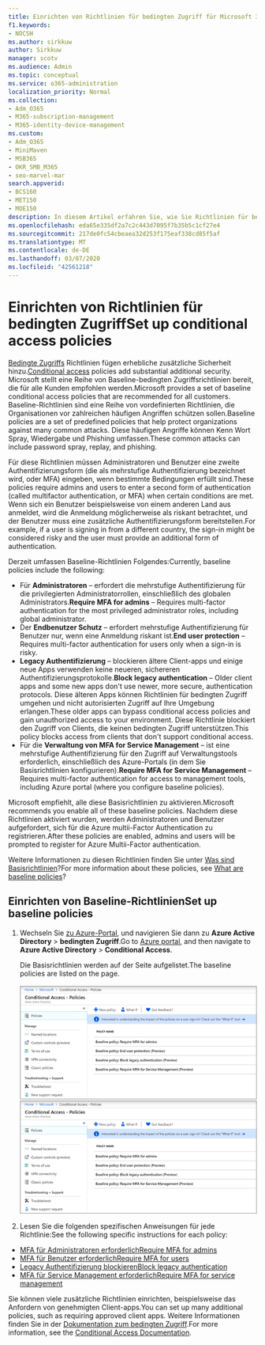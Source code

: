 ```yaml
---
title: Einrichten von Richtlinien für bedingten Zugriff für Microsoft 365-Kampagnen
f1.keywords:
- NOCSH
ms.author: sirkkuw
author: Sirkkuw
manager: scotv
ms.audience: Admin
ms.topic: conceptual
ms.service: o365-administration
localization_priority: Normal
ms.collection:
- Adm_O365
- M365-subscription-management
- M365-identity-device-management
ms.custom:
- Adm_O365
- MiniMaven
- MSB365
- OKR_SMB_M365
- seo-marvel-mar
search.appverid:
- BCS160
- MET150
- MOE150
description: In diesem Artikel erfahren Sie, wie Sie Richtlinien für bedingten Zugriff für Microsoft 365-Kampagnen einrichten, um erhebliche zusätzliche Sicherheit zu erhalten.
ms.openlocfilehash: eda65e335df2a7c2c443d7095f7b35b5c1cf27e4
ms.sourcegitcommit: 217de0fc54cbeaea32d253f175eaf338cd85f5af
ms.translationtype: MT
ms.contentlocale: de-DE
ms.lasthandoff: 03/07/2020
ms.locfileid: "42561218"
---
```

# <a name="set-up-conditional-access-policies"></a><span data-ttu-id="ad1a1-103">Einrichten von Richtlinien für bedingten Zugriff</span><span class="sxs-lookup"><span data-stu-id="ad1a1-103">Set up conditional access policies</span></span>

<span data-ttu-id="ad1a1-104">[Bedingte Zugriffs](https://docs.microsoft.com/azure/active-directory/conditional-access/overview) Richtlinien fügen erhebliche zusätzliche Sicherheit hinzu.</span><span class="sxs-lookup"><span data-stu-id="ad1a1-104">[Conditional access](https://docs.microsoft.com/azure/active-directory/conditional-access/overview) policies add substantial additional security.</span></span> <span data-ttu-id="ad1a1-105">Microsoft stellt eine Reihe von Baseline-bedingten Zugriffsrichtlinien bereit, die für alle Kunden empfohlen werden.</span><span class="sxs-lookup"><span data-stu-id="ad1a1-105">Microsoft provides a set of baseline conditional access policies that are recommended for all customers.</span></span> <span data-ttu-id="ad1a1-106">Baseline-Richtlinien sind eine Reihe von vordefinierten Richtlinien, die Organisationen vor zahlreichen häufigen Angriffen schützen sollen.</span><span class="sxs-lookup"><span data-stu-id="ad1a1-106">Baseline policies are a set of predefined policies that help protect organizations against many common attacks.</span></span> <span data-ttu-id="ad1a1-107">Diese häufigen Angriffe können Kenn Wort Spray, Wiedergabe und Phishing umfassen.</span><span class="sxs-lookup"><span data-stu-id="ad1a1-107">These common attacks can include password spray, replay, and phishing.</span></span>

<span data-ttu-id="ad1a1-108">Für diese Richtlinien müssen Administratoren und Benutzer eine zweite Authentifizierungsform (die als mehrstufige Authentifizierung bezeichnet wird, oder MFA) eingeben, wenn bestimmte Bedingungen erfüllt sind.</span><span class="sxs-lookup"><span data-stu-id="ad1a1-108">These policies require admins and users to enter a second form of authentication (called multifactor authentication, or MFA) when certain conditions are met.</span></span> <span data-ttu-id="ad1a1-109">Wenn sich ein Benutzer beispielsweise von einem anderen Land aus anmeldet, wird die Anmeldung möglicherweise als riskant betrachtet, und der Benutzer muss eine zusätzliche Authentifizierungsform bereitstellen.</span><span class="sxs-lookup"><span data-stu-id="ad1a1-109">For example, if a user is signing in from a different country, the sign-in might be considered risky and the user must provide an additional form of authentication.</span></span> 

<span data-ttu-id="ad1a1-110">Derzeit umfassen Baseline-Richtlinien Folgendes:</span><span class="sxs-lookup"><span data-stu-id="ad1a1-110">Currently, baseline policies include the following:</span></span>
- <span data-ttu-id="ad1a1-111">Für **Administratoren** &ndash; erfordert die mehrstufige Authentifizierung für die privilegierten Administratorrollen, einschließlich des globalen Administrators.</span><span class="sxs-lookup"><span data-stu-id="ad1a1-111">**Require MFA for admins** &ndash; Requires multi-factor authentication for the most privileged administrator roles, including global administrator.</span></span>
- <span data-ttu-id="ad1a1-112">Der **Endbenutzer Schutz** &ndash; erfordert mehrstufige Authentifizierung für Benutzer nur, wenn eine Anmeldung riskant ist.</span><span class="sxs-lookup"><span data-stu-id="ad1a1-112">**End user protection** &ndash; Requires multi-factor authentication for users only when a sign-in is risky.</span></span> 
- <span data-ttu-id="ad1a1-113">**Legacy Authentifizierung** &ndash; blockieren ältere Client-apps und einige neue Apps verwenden keine neueren, sichereren Authentifizierungsprotokolle.</span><span class="sxs-lookup"><span data-stu-id="ad1a1-113">**Block legacy authentication** &ndash; Older client apps and some new apps don't use newer, more secure, authentication protocols.</span></span> <span data-ttu-id="ad1a1-114">Diese älteren Apps können Richtlinien für bedingten Zugriff umgehen und nicht autorisierten Zugriff auf Ihre Umgebung erlangen.</span><span class="sxs-lookup"><span data-stu-id="ad1a1-114">These older apps can bypass conditional access policies and gain unauthorized access to your environment.</span></span> <span data-ttu-id="ad1a1-115">Diese Richtlinie blockiert den Zugriff von Clients, die keinen bedingten Zugriff unterstützen.</span><span class="sxs-lookup"><span data-stu-id="ad1a1-115">This policy blocks access from clients that don't support conditional access.</span></span> 
- <span data-ttu-id="ad1a1-116">Für die **Verwaltung von MFA for Service Management** &ndash; ist eine mehrstufige Authentifizierung für den Zugriff auf Verwaltungstools erforderlich, einschließlich des Azure-Portals (in dem Sie Basisrichtlinien konfigurieren).</span><span class="sxs-lookup"><span data-stu-id="ad1a1-116">**Require MFA for Service Management** &ndash; Requires multi-factor authentication for access to management tools, including Azure portal (where you configure baseline policies).</span></span> 

<span data-ttu-id="ad1a1-117">Microsoft empfiehlt, alle diese Basisrichtlinien zu aktivieren.</span><span class="sxs-lookup"><span data-stu-id="ad1a1-117">Microsoft recommends you enable all of these baseline policies.</span></span> <span data-ttu-id="ad1a1-118">Nachdem diese Richtlinien aktiviert wurden, werden Administratoren und Benutzer aufgefordert, sich für die Azure multii-Factor Authentication zu registrieren.</span><span class="sxs-lookup"><span data-stu-id="ad1a1-118">After these policies are enabled, admins and users will be prompted to register for Azure Multii-Factor authentication.</span></span>

<span data-ttu-id="ad1a1-119">Weitere Informationen zu diesen Richtlinien finden Sie unter [Was sind Basisrichtlinien](https://docs.microsoft.com/azure/active-directory/conditional-access/concept-baseline-protection)?</span><span class="sxs-lookup"><span data-stu-id="ad1a1-119">For more information about these policies, see [What are baseline policies](https://docs.microsoft.com/azure/active-directory/conditional-access/concept-baseline-protection)?</span></span>


## <a name="set-up-baseline-policies"></a><span data-ttu-id="ad1a1-120">Einrichten von Baseline-Richtlinien</span><span class="sxs-lookup"><span data-stu-id="ad1a1-120">Set up baseline policies</span></span>

1. <span data-ttu-id="ad1a1-121">Wechseln Sie [zu Azure-Portal](https://portal.azure.com), und navigieren Sie dann zu **Azure Active Directory** \> **bedingten Zugriff**.</span><span class="sxs-lookup"><span data-stu-id="ad1a1-121">Go to [Azure portal](https://portal.azure.com), and then navigate to **Azure Active Directory** \> **Conditional Access**.</span></span>
    
    <span data-ttu-id="ad1a1-122">Die Basisrichtlinien werden auf der Seite aufgelistet.</span><span class="sxs-lookup"><span data-stu-id="ad1a1-122">The baseline policies are listed on the page.</span></span> <br/> <br/>
    <span data-ttu-id="ad1a1-123">![Seite, auf der Basisrichtlinien für bedingten Zugriff aufgelistet werden.](../media/baslinepolicies.png)</span><span class="sxs-lookup"><span data-stu-id="ad1a1-123">![Page that lists baseline policies for conditional access.](../media/baslinepolicies.png)</span></span>
1. <span data-ttu-id="ad1a1-124">Lesen Sie die folgenden spezifischen Anweisungen für jede Richtlinie:</span><span class="sxs-lookup"><span data-stu-id="ad1a1-124">See the following specific instructions for each policy:</span></span>

  - [<span data-ttu-id="ad1a1-125">MFA für Administratoren erforderlich</span><span class="sxs-lookup"><span data-stu-id="ad1a1-125">Require MFA for admins</span></span>](https://docs.microsoft.com/azure/active-directory/conditional-access/howto-baseline-protect-administrators)
- [<span data-ttu-id="ad1a1-126">MFA für Benutzer erforderlich</span><span class="sxs-lookup"><span data-stu-id="ad1a1-126">Require MFA for users</span></span>](https://docs.microsoft.com/azure/active-directory/conditional-access/howto-baseline-protect-end-users)  
 - [<span data-ttu-id="ad1a1-127">Legacy Authentifizierung blockieren</span><span class="sxs-lookup"><span data-stu-id="ad1a1-127">Block legacy authentication</span></span>](https://docs.microsoft.com/azure/active-directory/conditional-access/howto-baseline-protect-legacy-auth)
  - [<span data-ttu-id="ad1a1-128">MFA für Service Management erforderlich</span><span class="sxs-lookup"><span data-stu-id="ad1a1-128">Require MFA for service management</span></span>](https://docs.microsoft.com/azure/active-directory/conditional-access/howto-baseline-protect-azure)

<span data-ttu-id="ad1a1-129">Sie können viele zusätzliche Richtlinien einrichten, beispielsweise das Anfordern von genehmigten Client-apps.</span><span class="sxs-lookup"><span data-stu-id="ad1a1-129">You can set up many additional policies, such as requiring approved client apps.</span></span> <span data-ttu-id="ad1a1-130">Weitere Informationen finden Sie in der [Dokumentation zum bedingten Zugriff](https://docs.microsoft.com/azure/active-directory/conditional-access/).</span><span class="sxs-lookup"><span data-stu-id="ad1a1-130">For more information, see the [Conditional Access Documentation](https://docs.microsoft.com/azure/active-directory/conditional-access/).</span></span>
